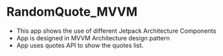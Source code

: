 # RandomQuote_MVVM

- This app shows the use of different Jetpack Architecture Components
- App is designed in MVVM Architecture design pattern
- App uses quotes API to show the quotes list.
